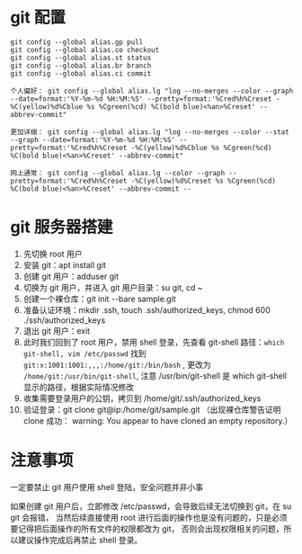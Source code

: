 # git 配置
```
git config --global alias.gp pull
git config --global alias.co checkout
git config --global alias.st status
git config --global alias.br branch
git config --global alias.ci commit

个人偏好： git config --global alias.lg "log --no-merges --color --graph --date=format:'%Y-%m-%d %H:%M:%S' --pretty=format:'%Cred%h%Creset -%C(yellow)%d%Cblue %s %Cgreen(%cd) %C(bold blue)<%an>%Creset' --abbrev-commit"

更加详细： git config --global alias.lg "log --no-merges --color --stat --graph --date=format:'%Y-%m-%d %H:%M:%S' --pretty=format:'%Cred%h%Creset -%C(yellow)%d%Cblue %s %Cgreen(%cd) %C(bold blue)<%an>%Creset' --abbrev-commit"

网上通常： git config --global alias.lg --color --graph --pretty=format:'%Cred%h%Creset -%C(yellow)%d%Creset %s %Cgreen(%cd) %C(bold blue)<%an>%Creset' --abbrev-commit --
```

# git 服务器搭建
1. 先切换 root 用户
2. 安装 git：apt install git
3. 创建 git 用户：adduser git
4. 切换为 git 用户，并进入 git 用户目录：su git, cd ~
5. 创建一个裸仓库：git init --bare sample.git
6. 准备认证环境：mkdir .ssh, touch .ssh/authorized_keys, chmod 600 ./ssh/authorized_keys
7. 退出 git 用户：exit
8. 此时我们回到了 root 用户，禁用 shell 登录，先查看 git-shell 路径：`which git-shell, vim /etc/passwd`
   找到 `git:x:1001:1001:,,,:/home/git:/bin/bash` , 更改为 `/home/git:/usr/bin/git-shell`, 注意 /usr/bin/git-shell 是 which git-shell 显示的路径，根据实际情况修改
9. 收集需要登录用户的公钥，拷贝到 /home/git/.ssh/authorized_keys
10. 验证登录：git clone git@ip:/home/git/sample.git （出现裸仓库警告证明 clone 成功： warning: You appear to have cloned an empty repository.）

# 注意事项
一定要禁止 git 用户使用 shell 登陆，安全问题并非小事

如果创建 git 用户后，立即修改 /etc/passwd，会导致后续无法切换到 git，在 su git 会报错，
当然后续直接使用 root 进行后面的操作也是没有问题的，只是必须要记得把后面操作的所有文件的权限都改为 git，
否则会出现权限相关的问题，所以建议操作完成后再禁止 shell 登录。

